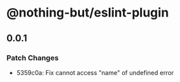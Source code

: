 # @nothing-but/eslint-plugin

## 0.0.1

### Patch Changes

-   5359c0a: Fix cannot access "name" of undefined error
